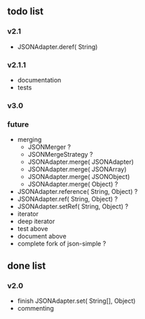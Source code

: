 ## todo list
### v2.1
 * JSONAdapter.deref( String)

### v2.1.1
 * documentation
 * tests

### v3.0

### future
 * merging
 	 * JSONMerger ?
 	 * JSONMergeStrategy ?
	 * JSONAdapter.merge( JSONAdapter)
	 * JSONAdapter.merge( JSONArray)
	 * JSONAdapter.merge( JSONObject)
	 * JSONAdapter.merge( Object) ?
 * JSONAdapter.reference( String, Object) ?
 * JSONAdapter.ref( String, Object) ?
 * JSONAdapter.setRef( String, Object) ?
 * iterator
 * deep iterator
 * test above
 * document above
 * complete fork of json-simple ?

## done list
### v2.0
 * finish JSONAdapter.set( String[], Object)
 * commenting
